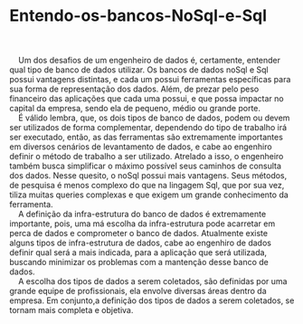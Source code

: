 # Entendo-os-bancos-NoSql-e-Sql
<br><br/>
	&nbsp;&nbsp;&nbsp;&nbsp;Um dos desafios de um engenheiro de dados é, certamente, entender qual tipo de banco de dados utilizar. Os bancos de dados noSql e Sql possui vantagens distintas, e cada um possui ferramentas específicas para sua forma de representação dos dados. Além, de prezar pelo peso financeiro das aplicações que cada uma possui, e que possa impactar no capital da empresa, sendo ela de pequeno, médio ou grande porte.
  <br>
	&nbsp;&nbsp;&nbsp;&nbsp;É válido lembra, que, os dois tipos de banco de dados, podem ou devem ser utilizados de forma complementar, dependendo do tipo de trabalho irá ser executado, então, as das ferramentas são extremamente importantes em diversos cenários de levantamento de dados, e cabe ao engenhiro definir o método de trabalho a ser utilizado. Atrelado a isso, o engenheiro também busca simplificar o máximo possível seus caminhos de consulta dos dados. Nesse quesito, o noSql possui mais vantagens. Seus métodos, de pesquisa é menos complexo do que na lingagem Sql, que por sua vez, tiliza muitas queries complexas e que exigem um grande conhecimento da ferramenta.<br>
	&nbsp;&nbsp;&nbsp;&nbsp;A definição da infra-estrutura do banco de dados é extremamente importante, pois, uma má escolha da infra-estrutura pode acarretar em perca de dados e comprometer o banco de dados. Atualmente existe alguns tipos de infra-estrutura de dados, cabe ao engenhiro de dados definir qual será a mais indicada, para a aplicação que será utilizada, buscando minimizar os problemas com a mantenção desse banco de dados.<br>
	&nbsp;&nbsp;&nbsp;&nbsp;A escolha dos tipos de dados a serem coletados, são definidas por uma grande equipe de profissionais, ela envolve diversas áreas dentro da empresa. Em conjunto,a definição dos tipos de dados a serem coletados, se tornam mais completa e objetiva.
